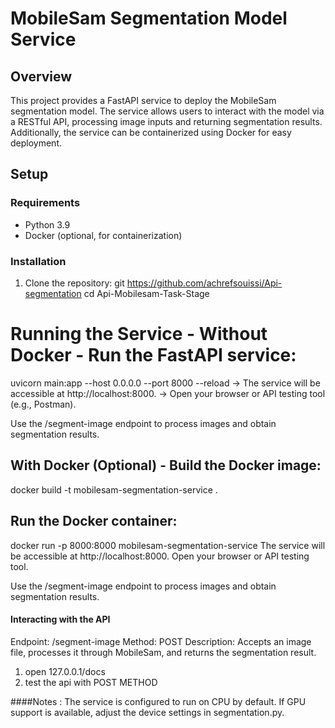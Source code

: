 # MobileSam Segmentation Model Service

## Overview
This project provides a FastAPI service to deploy the MobileSam segmentation model. The service allows users to interact with the model via a RESTful API, processing image inputs and returning segmentation results. Additionally, the service can be containerized using Docker for easy deployment.

## Setup

### Requirements
- Python 3.9
- Docker (optional, for containerization)

### Installation
1. Clone the repository:
   git https://github.com/achrefsouissi/Api-segmentation
   cd Api-Mobilesam-Task-Stage
   
# Running the Service - Without Docker - Run the FastAPI service:

uvicorn main:app --host 0.0.0.0 --port 8000 --reload
-> The service will be accessible at http://localhost:8000.
-> Open your browser or API testing tool (e.g., Postman).

Use the /segment-image endpoint to process images and obtain segmentation results.

## With Docker (Optional) - Build the Docker image:
docker build -t mobilesam-segmentation-service .
## Run the Docker container:
docker run -p 8000:8000 mobilesam-segmentation-service
The service will be accessible at http://localhost:8000.
Open your browser or API testing tool.

Use the /segment-image endpoint to process images and obtain segmentation results.

#### Interacting with the API
Endpoint: /segment-image
Method: POST
Description: Accepts an image file, processes it through MobileSam, and returns the segmentation result.

1. open 127.0.0.1/docs
2. test the api with POST METHOD 

####Notes : 
The service is configured to run on CPU by default. If GPU support is available, adjust the device settings in segmentation.py.



